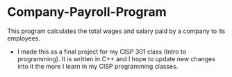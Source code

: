 # Company-Payroll-Program
This program calculates the total wages and salary paid by a company to its employees.
- I made this as a final project for my CISP 301 class (Intro to programming). It is written in C++ and I hope to update new changes into it the more I learn in my CISP programming classes.
